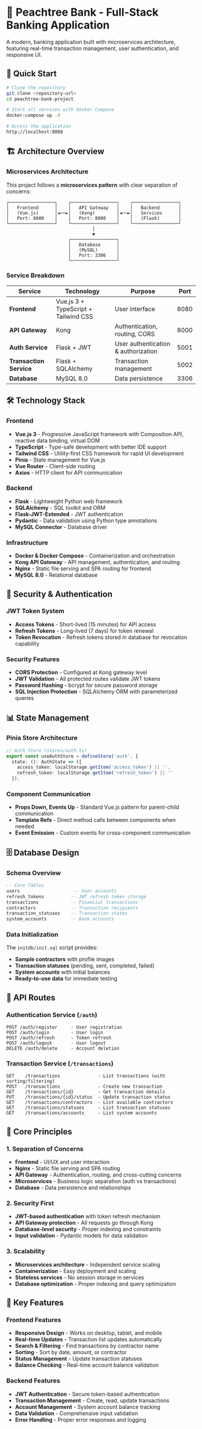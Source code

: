 # 🏦 Peachtree Bank - Full-Stack Banking Application

A modern, banking application built with microservices architecture, featuring real-time transaction management, user authentication, and responsive UI.

## 🚀 Quick Start

```bash
# Clone the repository
git clone <repository-url>
cd peachtree-bank-project

# Start all services with Docker Compose
docker-compose up -d

# Access the application
http://localhost:8080
```

## 🏗️ Architecture Overview

### **Microservices Architecture**
This project follows a **microservices pattern** with clear separation of concerns:

```
┌─────────────────┐    ┌─────────────────┐    ┌─────────────────┐
│   Frontend      │    │   API Gateway   │    │   Backend       │
│   (Vue.js)      │◄──►│   (Kong)        │◄──►│   Services      │
│   Port: 8080    │    │   Port: 8000    │    │   (Flask)       │
└─────────────────┘    └─────────────────┘    └─────────────────┘
                                │
                                ▼
                       ┌─────────────────┐
                       │   Database      │
                       │   (MySQL)       │
                       │   Port: 3306    │
                       └─────────────────┘
```

### **Service Breakdown**

| Service | Technology | Purpose | Port |
|---------|------------|---------|------|
| **Frontend** | Vue.js 3 + TypeScript + Tailwind CSS | User interface | 8080 |
| **API Gateway** | Kong | Authentication, routing, CORS | 8000 |
| **Auth Service** | Flask + JWT | User authentication & authorization | 5001 |
| **Transaction Service** | Flask + SQLAlchemy | Transaction management | 5002 |
| **Database** | MySQL 8.0 | Data persistence | 3306 |

## 🛠️ Technology Stack

### **Frontend**
- **Vue.js 3** - Progressive JavaScript framework with Composition API, reactive data binding, virtual DOM
- **TypeScript** - Type-safe development with better IDE support
- **Tailwind CSS** - Utility-first CSS framework for rapid UI development
- **Pinia** - State management for Vue.js
- **Vue Router** - Client-side routing
- **Axios** - HTTP client for API communication

### **Backend**
- **Flask** - Lightweight Python web framework
- **SQLAlchemy** - SQL toolkit and ORM
- **Flask-JWT-Extended** - JWT authentication
- **Pydantic** - Data validation using Python type annotations
- **MySQL Connector** - Database driver

### **Infrastructure**
- **Docker & Docker Compose** - Containerization and orchestration
- **Kong API Gateway** - API management, authentication, and routing
- **Nginx** - Static file serving and SPA routing for frontend
- **MySQL 8.0** - Relational database

## 🔐 Security & Authentication

### **JWT Token System**
- **Access Tokens** - Short-lived (15 minutes) for API access
- **Refresh Tokens** - Long-lived (7 days) for token renewal
- **Token Revocation** - Refresh tokens stored in database for revocation capability

### **Security Features**
- **CORS Protection** - Configured at Kong gateway level
- **JWT Validation** - All protected routes validate JWT tokens
- **Password Hashing** - bcrypt for secure password storage
- **SQL Injection Protection** - SQLAlchemy ORM with parameterized queries

## 📊 State Management

### **Pinia Store Architecture**
```typescript
// Auth Store (stores/auth.ts)
export const useAuthStore = defineStore('auth', {
  state: (): AuthState => ({
    access_token: localStorage.getItem('access_token') || '',
    refresh_token: localStorage.getItem('refresh_token') || ''
  }),
```

### **Component Communication**
- **Props Down, Events Up** - Standard Vue.js pattern for parent-child communication
- **Template Refs** - Direct method calls between components when needed
- **Event Emission** - Custom events for cross-component communication

## 🗄️ Database Design

### **Schema Overview**
```sql
-- Core Tables
users                    -- User accounts
refresh_tokens          -- JWT refresh token storage
transactions            -- Financial transactions
contractors             -- Transaction recipients
transaction_statuses    -- Transaction states
system_accounts         -- Bank accounts
```

### **Data Initialization**
The `initdb/init.sql` script provides:
- **Sample contractors** with profile images
- **Transaction statuses** (pending, sent, completed, failed)
- **System accounts** with initial balances
- **Ready-to-use data** for immediate testing

## 🔄 API Routes

### **Authentication Service** (`/auth`)
```
POST /auth/register     - User registration
POST /auth/login        - User login
POST /auth/refresh      - Token refresh
POST /auth/logout       - User logout
DELETE /auth/delete     - Account deletion
```

### **Transaction Service** (`/transactions`)
```
GET    /transactions              - List transactions (with sorting/filtering)
POST   /transactions              - Create new transaction
GET    /transactions/{id}         - Get transaction details
PUT    /transactions/{id}/status  - Update transaction status
GET    /transactions/contractors  - List available contractors
GET    /transactions/statuses     - List transaction statuses
GET    /transactions/accounts     - List system accounts
```

## 🎯 Core Principles

### **1. Separation of Concerns**
- **Frontend** - UI/UX and user interaction
- **Nginx** - Static file serving and SPA routing
- **API Gateway** - Authentication, routing, and cross-cutting concerns
- **Microservices** - Business logic separation (auth vs transactions)
- **Database** - Data persistence and relationships

### **2. Security First**
- **JWT-based authentication** with token refresh mechanism
- **API Gateway protection** - All requests go through Kong
- **Database-level security** - Proper indexing and constraints
- **Input validation** - Pydantic models for data validation

### **3. Scalability**
- **Microservices architecture** - Independent service scaling
- **Containerization** - Easy deployment and scaling
- **Stateless services** - No session storage in services
- **Database optimization** - Proper indexing and query optimization


## 🔧 Key Features

### **Frontend Features**
- **Responsive Design** - Works on desktop, tablet, and mobile
- **Real-time Updates** - Transaction list updates automatically
- **Search & Filtering** - Find transactions by contractor name
- **Sorting** - Sort by date, amount, or contractor
- **Status Management** - Update transaction statuses
- **Balance Checking** - Real-time account balance validation

### **Backend Features**
- **JWT Authentication** - Secure token-based authentication
- **Transaction Management** - Create, read, update transactions
- **Account Management** - System account balance tracking
- **Data Validation** - Comprehensive input validation
- **Error Handling** - Proper error responses and logging
